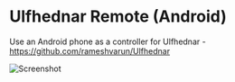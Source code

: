 # Ulfhednar Remote (Android)

Use an Android phone as a controller for Ulfhednar - https://github.com/rameshvarun/Ulfhednar

![Screenshot](http://i.imgur.com/fNZ8LM3.png)
